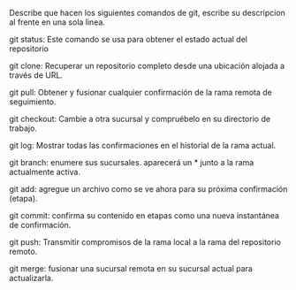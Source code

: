 Describe que hacen los siguientes comandos de git, escribe su descripcion al frente en una sola linea.

git status: Este comando se usa para obtener el estado actual del repositorio

git clone: Recuperar un repositorio completo desde una ubicación alojada a través de URL.

git pull: Obtener y fusionar cualquier confirmación de la rama remota de seguimiento.

git checkout: Cambie a otra sucursal y compruébelo en su directorio de trabajo.

git log: Mostrar todas las confirmaciones en el historial de la rama actual.

git branch: enumere sus sucursales. aparecerá un * junto a la rama actualmente activa.

git add: agregue un archivo como se ve ahora para su próxima confirmación (etapa).

git commit: confirma su contenido en etapas como una nueva instantánea de confirmación.

git push: Transmitir compromisos de la rama local a la rama del repositorio remoto.

git merge: fusionar una sucursal remota en su sucursal actual para actualizarla.
